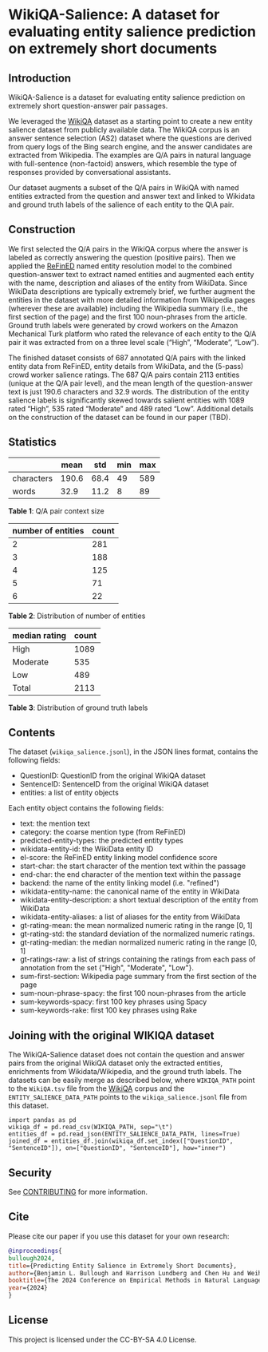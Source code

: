 # WikiQA-Salience: A dataset for evaluating entity salience prediction on extremely short documents

## Introduction

WikiQA-Salience is a dataset for evaluating entity salience prediction on extremely short question-answer pair passages.

We leveraged the [WikiQA](https://www.microsoft.com/en-us/research/publication/wikiqa-a-challenge-dataset-for-open-domain-question-answering/) dataset as a starting point to create a new entity salience dataset from publicly available data.  The WikiQA corpus is an answer sentence selection (AS2) dataset where the questions are derived from query logs of the Bing search engine, and the answer candidates are extracted from Wikipedia. The examples are Q/A pairs in natural language with full-sentence (non-factoid) answers, which resemble the type of responses provided by conversational assistants.

Our dataset augments a subset of the Q/A pairs in WikiQA with named entities extracted from the question and answer text and linked to Wikidata and ground truth labels of the salience of each entity to the Q\A pair.

## Construction

We first selected the Q/A pairs in the WikiQA corpus where the answer is labeled as correctly answering the question (positive pairs).  Then we applied the [ReFinED](https://github.com/amazon-science/ReFinED) named entity resolution model to the combined question-answer text to extract named entities and augmented each entity with the name, description and aliases of the entity from WikiData.  Since WikiData descriptions are typically extremely brief, we further augment the entities in the dataset with more detailed information from Wikipedia pages (wherever these are available) including the Wikipedia summary (i.e., the first section of the page) and the first 100 noun-phrases from the article. Ground truth labels were generated by crowd workers on the Amazon Mechanical Turk platform who rated the relevance of each entity to the Q/A pair it was extracted from on a three level scale (“High”, “Moderate”, “Low”).

The finished dataset consists of 687 annotated Q/A pairs with the linked entity data from ReFinED, entity details from WikiData, and the (5-pass) crowd worker salience ratings.  The 687 Q/A pairs contain 2113 entities (unique at the Q/A pair level), and the mean length of the question-answer text is just 190.6 characters and 32.9 words.  The distribution of the entity salience labels is significantly skewed towards salient entities with 1089 rated “High”, 535 rated “Moderate” and 489 rated “Low”.  Additional details on the construction of the dataset can be found in our paper (TBD).

## Statistics

|            | mean | std | min | max |
|------------|------|-----|---|----|
| characters | 190.6 | 68.4 | 49 | 589 |
| words      | 32.9 | 11.2 | 8 | 89 |

**Table 1**: Q/A pair context size


| number of entities | count |
|--------------------|-------|
| 2                  | 281 |
| 3                  | 188 |
| 4                  | 125 |
| 5                  | 71 |
| 6                  | 22 |

**Table 2**: Distribution of number of entities

| median rating | count |
|---------------|-------|
| High          | 1089 |
| Moderate      | 535 |
| Low           | 489 |
| Total         | 2113 |

**Table 3**: Distribution of ground truth labels

## Contents

The dataset (`wikiqa_salience.jsonl`), in the JSON lines format, contains the following fields:
-  QuestionID: QuestionID from the original WikiQA dataset
-  SentenceID: SentenceID from the original WikiQA dataset
-  entities: a list of entity objects

Each entity object contains the following fields:
-  text: the mention text
-  category: the coarse mention type (from ReFinED)
-  predicted-entity-types: the predicted entity types
-  wikidata-entity-id: the WikiData entity ID
-  el-score: the ReFinED entity linking model confidence score
-  start-char: the start character of the mention text within the passage
-  end-char: the end character of the mention text within the passage
-  backend: the name of the entity linking model (i.e. "refined")
-  wikidata-entity-name: the canonical name of the entity in WikiData
-  wikidata-entity-description: a short textual description of the entity from WikiData
-  wikidata-entity-aliases: a list of aliases for the entity from WikiData
-  gt-rating-mean: the mean normalized numeric rating in the range [0, 1]
-  gt-rating-std: the standard deviation of the normalized numeric ratings.
-  gt-rating-median: the median normalized numeric rating in the range [0, 1]
-  gt-ratings-raw: a list of strings containing the ratings from each pass of annotation from the set {"High", "Moderate", "Low"}.
-  sum-first-section: Wikipedia page summary from the first section of the page
-  sum-noun-phrase-spacy: the first 100 noun-phrases from the article
-  sum-keywords-spacy: first 100 key phrases using Spacy
-  sum-keywords-rake: first 100 key phrases using Rake

## Joining with the original WIKIQA dataset

The WikiQA-Salience dataset does not contain the question and answer pairs from the original WikiQA dataset only the extracted entities, enrichments from Wikidata/Wikipedia, and the ground truth labels.  The datasets can be easily merge as described below, where `WIKIQA_PATH` point to the `WikiQA.tsv` file from the [WikiQA](https://www.microsoft.com/en-us/research/publication/wikiqa-a-challenge-dataset-for-open-domain-question-answering/) corpus and the `ENTITY_SALIENCE_DATA_PATH` points to the `wikiqa_salience.jsonl` file from this dataset.

```
import pandas as pd
wikiqa_df = pd.read_csv(WIKIQA_PATH, sep="\t")
entities_df = pd.read_json(ENTITY_SALIENCE_DATA_PATH, lines=True)
joined_df = entities_df.join(wikiqa_df.set_index(["QuestionID", "SentenceID"]), on=["QuestionID", "SentenceID"], how="inner")
```

## Security

See [CONTRIBUTING](CONTRIBUTING.md#security-issue-notifications) for more information.

## Cite

Please cite our paper if you use this dataset for your own research:

```BibTeX
@inproceedings{
bullough2024,
title={Predicting Entity Salience in Extremely Short Documents},
author={Benjamin L. Bullough and Harrison Lundberg and Chen Hu and Weihang Xiao},
booktitle={The 2024 Conference on Empirical Methods in Natural Language Processing (Industry Track)},
year={2024}
}
```
## License

This project is licensed under the CC-BY-SA 4.0 License.
